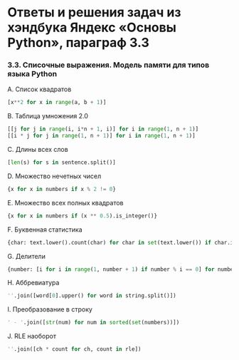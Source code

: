 # Ответы и решения задач из хэндбука Яндекс «Основы Python», параграф 3.3

### 3.3. Списочные выражения. Модель памяти для типов языка Python

A. Список квадратов
```python
[x**2 for x in range(a, b + 1)]
```

B. Таблица умножения 2.0
```python
[[j for j in range(i, i*n + 1, i)] for i in range(1, n + 1)]
[[i * j for j in range(1, n + 1)] for i in range(1, n + 1)]
```

C. Длины всех слов
```python
[len(s) for s in sentence.split()]
```

D. Множество нечетных чисел
```python
{x for x in numbers if x % 2 != 0}
```

E. Множество всех полных квадратов
```python
{x for x in numbers if (x ** 0.5).is_integer()}
```

F. Буквенная статистика
```python
{char: text.lower().count(char) for char in set(text.lower()) if char.isalpha()}
```

G. Делители
```python
{number: [i for i in range(1, number + 1) if number % i == 0] for number in numbers}
```

H. Аббревиатура
```python
''.join([word[0].upper() for word in string.split()])
```

I. Преобразование в строку
```python
' - '.join([str(num) for num in sorted(set(numbers))])
```

J. RLE наоборот
```python
''.join([ch * count for ch, count in rle])
```